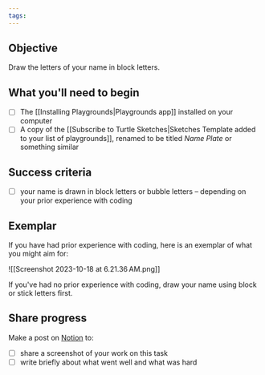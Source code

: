 ```yaml
---
tags:
---
```

## Objective

Draw the letters of your name in block letters.
## What you'll need to begin

- [ ] The [[Installing Playgrounds|Playgrounds app]] installed on your computer
- [ ] A copy of the [[Subscribe to Turtle Sketches|Sketches Template added to your list of playgrounds]], renamed to be titled *Name Plate* or something similar
## Success criteria

- [ ] your name is drawn in block letters or bubble letters – depending on your prior experience with coding

## Exemplar

If you have had prior experience with coding, here is an exemplar of what you might aim for:

![[Screenshot 2023-10-18 at 6.21.36 AM.png]]

If you've had no prior experience with coding, draw your name using block or stick letters first. 

## Share progress

Make a post on [Notion](https://notion.so) to:
- [ ] share a screenshot of your work on this task
- [ ] write briefly about what went well and what was hard